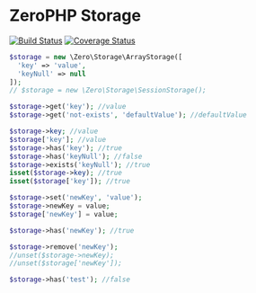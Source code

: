 # ZeroPHP Storage

[![Build Status](https://travis-ci.com/zer0php/storage.svg?branch=master)](https://travis-ci.com/zer0php/storage)
[![Coverage Status](https://coveralls.io/repos/github/zer0php/storage/badge.svg?branch=master)](https://coveralls.io/github/zer0php/storage?branch=master)

```php
$storage = new \Zero\Storage\ArrayStorage([
  'key' => 'value',
  'keyNull' => null
]); 
// $storage = new \Zero\Storage\SessionStorage(); 

$storage->get('key'); //value
$storage->get('not-exists', 'defaultValue'); //defaultValue

$storage->key; //value
$storage['key']; //value
$storage->has('key'); //true
$storage->has('keyNull'); //false
$storage->exists('keyNull'); //true
isset($storage->key); //true
isset($storage['key']); //true

$storage->set('newKey', 'value');
$storage->newKey = value;
$storage['newKey'] = value;

$storage->has('newKey'); //true

$storage->remove('newKey');
//unset($storage->newKey);
//unset($storage['newKey']);

$storage->has('test'); //false
```
